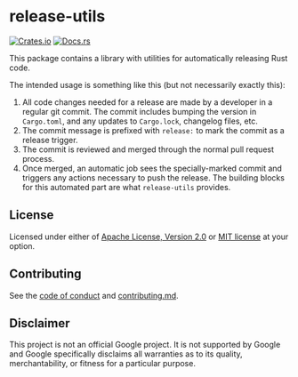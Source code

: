 # release-utils

[![Crates.io](https://img.shields.io/crates/v/release-utils)](https://crates.io/crates/release-utils)
[![Docs.rs](https://docs.rs/release-utils/badge.svg)](https://docs.rs/release-utils)

This package contains a library with utilities for automatically
releasing Rust code.

The intended usage is something like this (but not necessarily exactly
this):

1. All code changes needed for a release are made by a developer in a
   regular git commit. The commit includes bumping the version in
   `Cargo.toml`, and any updates to `Cargo.lock`, changelog files, etc.
2. The commit message is prefixed with `release:` to mark the commit as
   a release trigger.
3. The commit is reviewed and merged through the normal pull request
   process.
4. Once merged, an automatic job sees the specially-marked commit and
   triggers any actions necessary to push the release. The building
   blocks for this automated part are what `release-utils` provides.

## License

Licensed under either of [Apache License, Version 2.0](LICENSE-APACHE)
or [MIT license](LICENSE-MIT) at your option.

## Contributing

See the [code of conduct] and [contributing.md].

[code of conduct]: ../docs/code-of-conduct.md
[contributing.md]: ../docs/contributing.md

## Disclaimer

This project is not an official Google project. It is not supported by
Google and Google specifically disclaims all warranties as to its quality,
merchantability, or fitness for a particular purpose.
